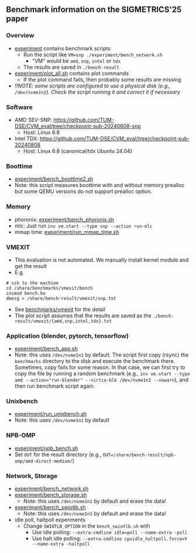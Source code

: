 ## Benchmark information on the SIGMETRICS'25 paper

### Overview
- [experiment](../experiment) contains benchmark scripts
    - Run the script like `VM=snp ./experiment/bench_network.sh`
        - "VM" would be `amd`, `snp`, `intel` or `tdx`
    - The results are saved in `./bench-result`
- [experiment/plot_all.sh](../experiment/plot_all.sh) contains plot commands
    - If the plot command fails, then probably some results are missing
- *!!NOTE: some scripts are configured to use a physical disk (e.g., `/dev/nvme1n1`). Check the script running it and correct it if necessary*

### Software
- AMD SEV-SNP: https://github.com/TUM-DSE/CVM_eval/tree/checkpoint-sub-20240808-snp
    - Host: Linux 6.8
- Intel TDX: https://github.com/TUM-DSE/CVM_eval/tree/checkpoint-sub-20240808
    - Host: Linux 6.8 (canonical/tdx Ubuntu 24.04)

### Boottime
- [experiment/bench_boottime2.sh](../experiment/bench_boottime2.sh)
- Note: this script measures boottime with and without memory prealloc but some QEMU versions do not support prealloc option.

### Memory
- phoronix: [experiment/bench_phoronix.sh](../experiment/bench_phoronix.sh)
- mlc: Just run `inv vm.start --type snp --action run-mlc`
- mmap time: [experiment/run_mmap_time.sh](../experiment/run_mmap_time.sh)

### VMEXIT
- This evaluation is not automated. We manually install kernel module and get
  the result
- E.g.
```
# ssh to the machine
cd /share/benchmarks/vmexit/bench
insmod bench.ko
dmesg > /share/bench-result/vmexit/snp.txt
```
- See [benchmarks/vmexit](../benchmarks/vmexit) for the detail
- The plot script assumes that the results are saved as the `./bench-result/vmexit/{amd,snp,intel,tdx}.txt`

### Application (blender, pytorch, tensorflow)
- [experiment/bench_app.sh](../experiment/bench_app.sh)
- Note: this uses `/dev/nvme1n1` by default. The script first copy (rsync) the `benchmarks` directory to the disk and execute the benchmark there. Sometimes, copy fails for some reason. In that case, we can first try to copy the file by running a random benchmark (e.g., `inv vm.start --type amd --action="run-blender" --virtio-blk /dev/nvme1n1 --nowarn`), and then run benchmark script again.

### Unixbench
- [experiment/run_unixbench.sh](../experiment/run_unixbench.sh)
- Note: this uses `/dev/nvme1n1` by default

### NPB-OMP
- [experiment/npb_bench.sh](../experiment/npb_bench.sh)
- Set `OUT` for the result directory (e.g., `OUT=/share/bench-result/npb-omp/amd-direct-medium/`)

### Network, Storage
- [experiment/bench_network.sh](../experiment/bench_network.sh)
- [experiment/bench_storage.sh](../experiment/bench_storage.sh)
    - Note: this uses `/dev/nvme1n1` by default and erase the data!
- [experiment/bench_swiotlb.sh](../experiment/bench_swiotlb.sh)
    - Note: this uses `/dev/nvme1n1` by default and erase the data!
- idle poll, haltpoll experiments
    - Change `SWIOTLB_OPTION` in the `bench_swiotlb.sh` with
        - Use idle polling: `--extra-cmdline idle=poll --name-extra -poll`
        - Use halt idle polling: `--extra-cmdline cpuidle_haltpoll.force=Y --name-extra -haltpoll`

